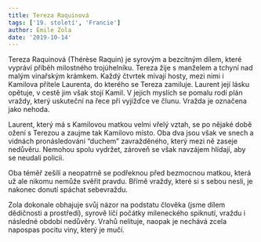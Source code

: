```yaml
---
title: Tereza Raquinová
tags: ['19. století', 'Francie']
author: Émile Zola
date: '2019-10-14'
---
```


Tereza Raquinová (Thérèse Raquin) je syrovým a bezcitným dílem, které vypráví příběh milostného trojúhelníku. Tereza žije s manželem a tchyní nad malým vinařským krámkem. Každý čtvrtek mívají hosty, mezi nimi i Kamilova přítele Laurenta, do kterého se Tereza zamiluje. Laurent její lásku opětuje, v cestě jim však stojí Kamil. V jejich myslích se pomalu rodí plán vraždy, který uskuteční na řece při vyjížďce ve člunu. Vražda je označena jako nehoda.

Laurent, který má s Kamilovou matkou velmi vřelý vztah, se po nějaké době ožení s Terezou a zaujme tak Kamilovo místo. Oba dva jsou však ve snech a vidnách pronásledováni “duchem” zavražděného, který mezi ně zaseje nedůvěru. Nemohou spolu vydržet, zároveň se však navzájem hlídají, aby se neudali policii.

Oba téměř zešílí a neopatrně se podřeknou před bezmocnou matkou, která už ale nikomu nemůže svěřit pravdu. Břímě vraždy, které si s sebou nesli, je nakonec donutí spáchat sebevraždu.

Zola dokonale obhajuje svůj názor na podstatu člověka (jsme dílem dědičnosti a prostředí), syrově líčí počátky mileneckého spiknutí, vraždu i následné období nedůvěry. Vrahů nelituje, naopak je nechává zcela napospas pocitu viny, který je mučí.

